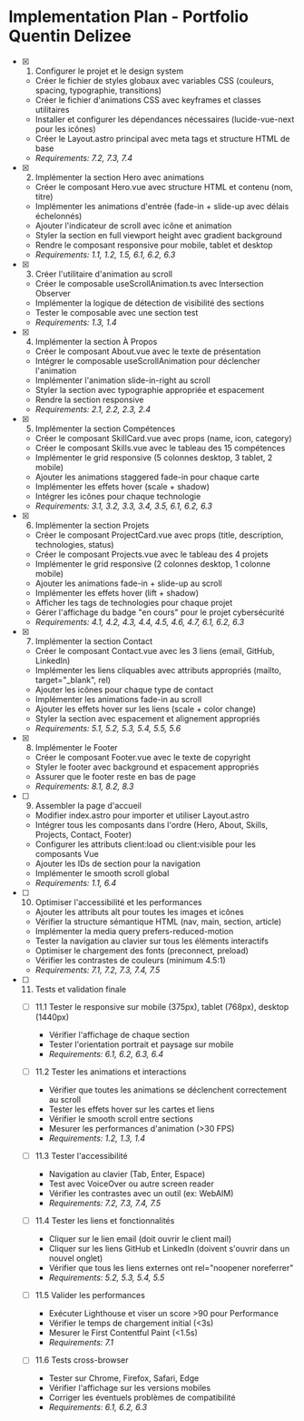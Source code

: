 # Implementation Plan - Portfolio Quentin Delizee

- [x] 1. Configurer le projet et le design system
  - Créer le fichier de styles globaux avec variables CSS (couleurs, spacing, typographie, transitions)
  - Créer le fichier d'animations CSS avec keyframes et classes utilitaires
  - Installer et configurer les dépendances nécessaires (lucide-vue-next pour les icônes)
  - Créer le Layout.astro principal avec meta tags et structure HTML de base
  - _Requirements: 7.2, 7.3, 7.4_

- [x] 2. Implémenter la section Hero avec animations
  - Créer le composant Hero.vue avec structure HTML et contenu (nom, titre)
  - Implémenter les animations d'entrée (fade-in + slide-up avec délais échelonnés)
  - Ajouter l'indicateur de scroll avec icône et animation
  - Styler la section en full viewport height avec gradient background
  - Rendre le composant responsive pour mobile, tablet et desktop
  - _Requirements: 1.1, 1.2, 1.5, 6.1, 6.2, 6.3_

- [x] 3. Créer l'utilitaire d'animation au scroll
  - Créer le composable useScrollAnimation.ts avec Intersection Observer
  - Implémenter la logique de détection de visibilité des sections
  - Tester le composable avec une section test
  - _Requirements: 1.3, 1.4_

- [x] 4. Implémenter la section À Propos
  - Créer le composant About.vue avec le texte de présentation
  - Intégrer le composable useScrollAnimation pour déclencher l'animation
  - Implémenter l'animation slide-in-right au scroll
  - Styler la section avec typographie appropriée et espacement
  - Rendre la section responsive
  - _Requirements: 2.1, 2.2, 2.3, 2.4_

- [x] 5. Implémenter la section Compétences
  - Créer le composant SkillCard.vue avec props (name, icon, category)
  - Créer le composant Skills.vue avec le tableau des 15 compétences
  - Implémenter le grid responsive (5 colonnes desktop, 3 tablet, 2 mobile)
  - Ajouter les animations staggered fade-in pour chaque carte
  - Implémenter les effets hover (scale + shadow)
  - Intégrer les icônes pour chaque technologie
  - _Requirements: 3.1, 3.2, 3.3, 3.4, 3.5, 6.1, 6.2, 6.3_

- [x] 6. Implémenter la section Projets
  - Créer le composant ProjectCard.vue avec props (title, description, technologies, status)
  - Créer le composant Projects.vue avec le tableau des 4 projets
  - Implémenter le grid responsive (2 colonnes desktop, 1 colonne mobile)
  - Ajouter les animations fade-in + slide-up au scroll
  - Implémenter les effets hover (lift + shadow)
  - Afficher les tags de technologies pour chaque projet
  - Gérer l'affichage du badge "en cours" pour le projet cybersécurité
  - _Requirements: 4.1, 4.2, 4.3, 4.4, 4.5, 4.6, 4.7, 6.1, 6.2, 6.3_

- [x] 7. Implémenter la section Contact
  - Créer le composant Contact.vue avec les 3 liens (email, GitHub, LinkedIn)
  - Implémenter les liens cliquables avec attributs appropriés (mailto, target="_blank", rel)
  - Ajouter les icônes pour chaque type de contact
  - Implémenter les animations fade-in au scroll
  - Ajouter les effets hover sur les liens (scale + color change)
  - Styler la section avec espacement et alignement appropriés
  - _Requirements: 5.1, 5.2, 5.3, 5.4, 5.5, 5.6_

- [x] 8. Implémenter le Footer
  - Créer le composant Footer.vue avec le texte de copyright
  - Styler le footer avec background et espacement appropriés
  - Assurer que le footer reste en bas de page
  - _Requirements: 8.1, 8.2, 8.3_

- [ ] 9. Assembler la page d'accueil
  - Modifier index.astro pour importer et utiliser Layout.astro
  - Intégrer tous les composants dans l'ordre (Hero, About, Skills, Projects, Contact, Footer)
  - Configurer les attributs client:load ou client:visible pour les composants Vue
  - Ajouter les IDs de section pour la navigation
  - Implémenter le smooth scroll global
  - _Requirements: 1.1, 6.4_

- [ ] 10. Optimiser l'accessibilité et les performances
  - Ajouter les attributs alt pour toutes les images et icônes
  - Vérifier la structure sémantique HTML (nav, main, section, article)
  - Implémenter la media query prefers-reduced-motion
  - Tester la navigation au clavier sur tous les éléments interactifs
  - Optimiser le chargement des fonts (preconnect, preload)
  - Vérifier les contrastes de couleurs (minimum 4.5:1)
  - _Requirements: 7.1, 7.2, 7.3, 7.4, 7.5_

- [ ] 11. Tests et validation finale
  - [ ] 11.1 Tester le responsive sur mobile (375px), tablet (768px), desktop (1440px)
    - Vérifier l'affichage de chaque section
    - Tester l'orientation portrait et paysage sur mobile
    - _Requirements: 6.1, 6.2, 6.3, 6.4_
  
  - [ ] 11.2 Tester les animations et interactions
    - Vérifier que toutes les animations se déclenchent correctement au scroll
    - Tester les effets hover sur les cartes et liens
    - Vérifier le smooth scroll entre sections
    - Mesurer les performances d'animation (>30 FPS)
    - _Requirements: 1.2, 1.3, 1.4_
  
  - [ ] 11.3 Tester l'accessibilité
    - Navigation au clavier (Tab, Enter, Espace)
    - Test avec VoiceOver ou autre screen reader
    - Vérifier les contrastes avec un outil (ex: WebAIM)
    - _Requirements: 7.2, 7.3, 7.4, 7.5_
  
  - [ ] 11.4 Tester les liens et fonctionnalités
    - Cliquer sur le lien email (doit ouvrir le client mail)
    - Cliquer sur les liens GitHub et LinkedIn (doivent s'ouvrir dans un nouvel onglet)
    - Vérifier que tous les liens externes ont rel="noopener noreferrer"
    - _Requirements: 5.2, 5.3, 5.4, 5.5_
  
  - [ ] 11.5 Valider les performances
    - Exécuter Lighthouse et viser un score >90 pour Performance
    - Vérifier le temps de chargement initial (<3s)
    - Mesurer le First Contentful Paint (<1.5s)
    - _Requirements: 7.1_
  
  - [ ] 11.6 Tests cross-browser
    - Tester sur Chrome, Firefox, Safari, Edge
    - Vérifier l'affichage sur les versions mobiles
    - Corriger les éventuels problèmes de compatibilité
    - _Requirements: 6.1, 6.2, 6.3_
